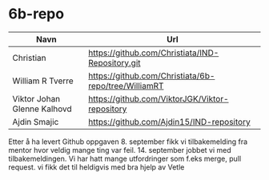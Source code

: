 # 6b-repo

|Navn|Url|
|---|---|
|Christian|https://github.com/Christiata/IND-Repository.git|
|William R Tverre|https://github.com/Christiata/6b-repo/tree/WilliamRT|
|Viktor Johan Glenne Kalhovd|https://github.com/ViktorJGK/Viktor-repository|
|Ajdin Smajic|https://github.com/Ajdin15/IND-repository|
Etter å ha levert Github oppgaven 8. september fikk vi tilbakemelding fra mentor hvor veldig mange ting var feil. 14. september jobbet vi med tilbakemeldingen. Vi har hatt mange utfordringer som f.eks merge, pull request. vi fikk det til heldigvis med bra hjelp av Vetle
